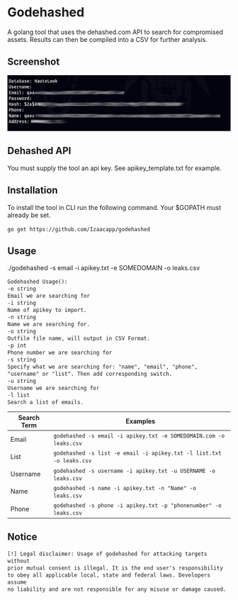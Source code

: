 
# Godehashed
A golang tool that uses the dehashed.com API to search for compromised assets. Results can then be compiled into a CSV for further analysis.

## Screenshot

![](screenshot.jpg)

## Dehashed API

You must supply the tool an api key. See apikey_template.txt for example.

## Installation

To install the tool in CLI run the following command. Your $GOPATH must already be set.

```go get https://github.com/Izaacapp/godehashed```

## Usage
./godehashed -s email -i apikey.txt -e SOMEDOMAIN -o leaks.csv

```
Godehashed Usage():
-e string  
Email we are searching for  
-i string  
Name of apikey to import.  
-n string  
Name we are searching for.  
-o string  
Outfile file name, will output in CSV Format.  
-p int  
Phone number we are searching for  
-s string  
Specify what we are searching for: "name", "email", "phone", "username" or "list". Then add corresponding switch.  
-u string  
Username we are searching for
-l list  
Search a list of emails.
```

|       Search Term         |Examples                         |
|----------------|-------------------------------|
|Email|`godehashed -s email -i apikey.txt -e SOMEDOMAIN.com -o leaks.csv`            |
|List          |`godehashed -s list -e email -i apikey.txt -l list.txt -o leaks.csv`|
|Username          |`godehashed -s username -i apikey.txt -u USERNAME -o leaks.csv`            |
|Name          |`godehashed -s name -i apikey.txt -n "Name" -o leaks.csv`|
|Phone          |`godehashed -s phone -i apikey.txt -p "phonenumber" -o leaks.csv`|

## Notice

```
[!] Legal disclaimer: Usage of godehashed for attacking targets without
prior mutual consent is illegal. It is the end user's responsibility
to obey all applicable local, state and federal laws. Developers assume
no liability and are not responsible for any misuse or damage caused.
```


